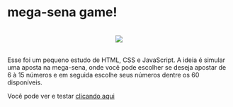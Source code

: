 # mega-sena game!
<br>
<div align="center"><img src="https://cdn.discordapp.com/attachments/902870162544406528/902872950552793108/mega-sena-gif.gif"></div>
<br>
<p>Esse foi um pequeno estudo de HTML, CSS e JavaScript. A ideia é simular uma aposta na mega-sena, onde você pode escolher se deseja apostar de 6 à 15 números e em seguida escolhe seus números dentre os 60 disponíveis.</p>

<p>Você pode ver e testar <a href="https://Konansz.github.io/mega-sena-game/">clicando aqui</a></p>
